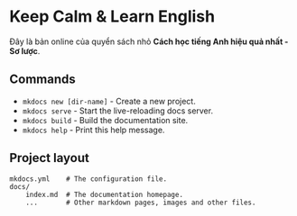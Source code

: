 # Keep Calm & Learn English

Đây là bản online của quyển sách nhỏ **Cách học tiếng Anh hiệu quả nhất - Sơ
lược**.


## Commands

* `mkdocs new [dir-name]` - Create a new project.
* `mkdocs serve` - Start the live-reloading docs server.
* `mkdocs build` - Build the documentation site.
* `mkdocs help` - Print this help message.

## Project layout

    mkdocs.yml    # The configuration file.
    docs/
        index.md  # The documentation homepage.
        ...       # Other markdown pages, images and other files.
